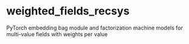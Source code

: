 # weighted_fields_recsys
PyTorch embedding bag module and factorization machine models for multi-value fields with weights per value
